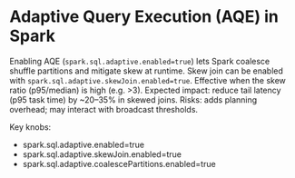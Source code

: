 # Adaptive Query Execution (AQE) in Spark
Enabling AQE (`spark.sql.adaptive.enabled=true`) lets Spark coalesce shuffle partitions and mitigate skew at runtime.
Skew join can be enabled with `spark.sql.adaptive.skewJoin.enabled=true`. Effective when the skew ratio (p95/median) is high (e.g. >3).
Expected impact: reduce tail latency (p95 task time) by ~20–35% in skewed joins.
Risks: adds planning overhead; may interact with broadcast thresholds.

Key knobs:
- spark.sql.adaptive.enabled=true
- spark.sql.adaptive.skewJoin.enabled=true
- spark.sql.adaptive.coalescePartitions.enabled=true